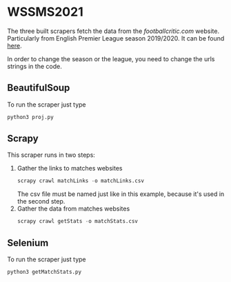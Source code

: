 # WSSMS2021
The three built scrapers fetch the data from the *footballcritic.com* website.
Particularly from English Premier League season 2019/2020. It can be found [here](https://www.footballcritic.com/premier-league/season-2019-2020/matches/2/21558).

In order to change the season or the league, you need to change the urls strings in the code.

## BeautifulSoup
To run the scraper just type
```python
python3 proj.py
```

## Scrapy
This scraper runs in two steps:
1. Gather the links to matches websites
    ```python
    scrapy crawl matchLinks -o matchLinks.csv
    ```
    The csv file must be named just like in this example, because it's used in the second step.
1. Gather the data from matches websites
    ```python
    scrapy crawl getStats -o matchStats.csv
    ```

## Selenium
To run the scraper just type
```python
python3 getMatchStats.py
```
